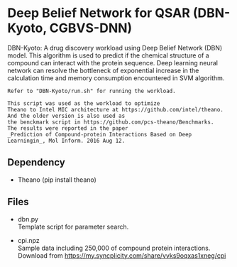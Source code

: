 Deep Belief Network for QSAR (DBN-Kyoto, CGBVS-DNN)
===================================================

DBN-Kyoto:
    A drug discovery workload using Deep Belief Network (DBN) model.
    This algorithm is used to predict if the chemical structure of a compound
    can interact with the protein sequence. Deep learning neural network can
    resolve the bottleneck of exponential increase in the calculation time
    and memory consumption encountered in SVM algorithm.

    Refer to "DBN-Kyoto/run.sh" for running the workload.

    This script was used as the workload to optimize 
    Theano to Intel MIC architecture at https://github.com/intel/theano.
    And the older version is also used as 
    the benckmark script in https://github.com/pcs-theano/Benchmarks.
    The results were reported in the paper 
    _Prediction of Compound-protein Interactions Based on Deep Learningin_, Mol Inform. 2016 Aug 12.

Dependency
----------

- Theano (pip install theano)

Files
-----

- dbn.py  
Template script for parameter search.

- cpi.npz  
Sample data including 250,000 of compound protein interactions.  
Download from https://my.syncplicity.com/share/vvks9oqxas1xneg/cpi
